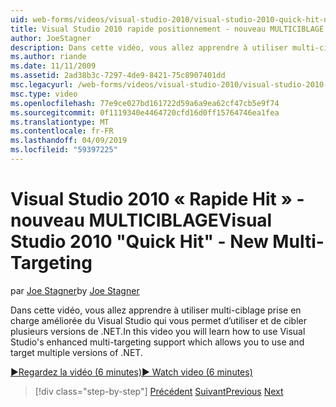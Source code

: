 ```yaml
---
uid: web-forms/videos/visual-studio-2010/visual-studio-2010-quick-hit-new-multi-targeting
title: Visual Studio 2010 rapide positionnement - nouveau MULTICIBLAGE | Microsoft Docs
author: JoeStagner
description: Dans cette vidéo, vous allez apprendre à utiliser multi-ciblage prise en charge améliorée du Visual Studio qui vous permet d’utiliser et de cibler plusieurs versions de .NET.
ms.author: riande
ms.date: 11/11/2009
ms.assetid: 2ad38b3c-7297-4de9-8421-75c8907401dd
msc.legacyurl: /web-forms/videos/visual-studio-2010/visual-studio-2010-quick-hit-new-multi-targeting
msc.type: video
ms.openlocfilehash: 77e9ce027bd161722d59a6a9ea62cf47cb5e9f74
ms.sourcegitcommit: 0f1119340e4464720cfd16d0ff15764746ea1fea
ms.translationtype: MT
ms.contentlocale: fr-FR
ms.lasthandoff: 04/09/2019
ms.locfileid: "59397225"
---
```

# <a name="visual-studio-2010-quick-hit---new-multi-targeting"></a><span data-ttu-id="2a466-103">Visual Studio 2010 « Rapide Hit » - nouveau MULTICIBLAGE</span><span class="sxs-lookup"><span data-stu-id="2a466-103">Visual Studio 2010 "Quick Hit" - New Multi-Targeting</span></span>

<span data-ttu-id="2a466-104">par [Joe Stagner](https://github.com/JoeStagner)</span><span class="sxs-lookup"><span data-stu-id="2a466-104">by [Joe Stagner](https://github.com/JoeStagner)</span></span>

<span data-ttu-id="2a466-105">Dans cette vidéo, vous allez apprendre à utiliser multi-ciblage prise en charge améliorée du Visual Studio qui vous permet d’utiliser et de cibler plusieurs versions de .NET.</span><span class="sxs-lookup"><span data-stu-id="2a466-105">In this video you will learn how to use Visual Studio's enhanced multi-targeting support which allows you to use and target multiple versions of .NET.</span></span>

[<span data-ttu-id="2a466-106">&#9654;Regardez la vidéo (6 minutes)</span><span class="sxs-lookup"><span data-stu-id="2a466-106">&#9654; Watch video (6 minutes)</span></span>](https://channel9.msdn.com/Blogs/ASP-NET-Site-Videos/visual-studio-2010-quick-hit-new-multi-targeting)

> [!div class="step-by-step"]
> <span data-ttu-id="2a466-107">[Précédent](visual-studio-2010-quick-hit-new-web-project-template.md)
> [Suivant](visual-studio-2010-quick-hit-websites-instead-of-web-projects.md)</span><span class="sxs-lookup"><span data-stu-id="2a466-107">[Previous](visual-studio-2010-quick-hit-new-web-project-template.md)
[Next](visual-studio-2010-quick-hit-websites-instead-of-web-projects.md)</span></span>
